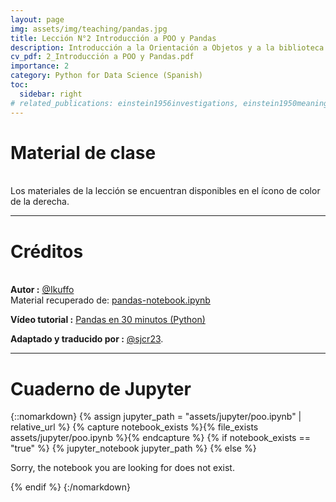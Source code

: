```yaml
---
layout: page
img: assets/img/teaching/pandas.jpg
title: Lección N°2 Introducción a POO y Pandas
description: Introducción a la Orientación a Objetos y a la biblioteca Pandas
cv_pdf: 2_Introducción a POO y Pandas.pdf
importance: 2
category: Python for Data Science (Spanish)
toc:
  sidebar: right
# related_publications: einstein1956investigations, einstein1950meaning
---
```


# Material de clase

\
Los materiales de la lección se encuentran disponibles en el ícono de color de la derecha.

---

# Créditos

\
**Autor :** [@Ikuffo](https://github.com/lkuffo)  
Material recuperado de: [pandas-notebook.ipynb](https://github.com/lkuffo/leonardo-youtube/blob/master/Machine%20Learning/Pandas/pandas-notebook.ipynb)

**Vídeo tutorial :** [Pandas en 30 minutos (Python)](https://www.youtube.com/watch?v=8ASjvOIyyl8)

**Adaptado y traducido por :** [@sjcr23](https://github.com/sjcr23).

---

# Cuaderno de Jupyter

{::nomarkdown}
{% assign jupyter_path = "assets/jupyter/poo.ipynb" | relative_url %}
{% capture notebook_exists %}{% file_exists assets/jupyter/poo.ipynb %}{% endcapture %}
{% if notebook_exists == "true" %}
    {% jupyter_notebook jupyter_path %}
{% else %}
    <p>Sorry, the notebook you are looking for does not exist.</p>
{% endif %}
{:/nomarkdown}
